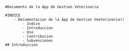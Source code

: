     #Documento de la App de Gestion Veterinaria

    #INDICE
        - Documentacion de la App de Gestion Veeterinaria()
            - Indice
            - Introduccion
            - Uso
            - Contribucion
            - Subvenciones
    ## Introduccion
